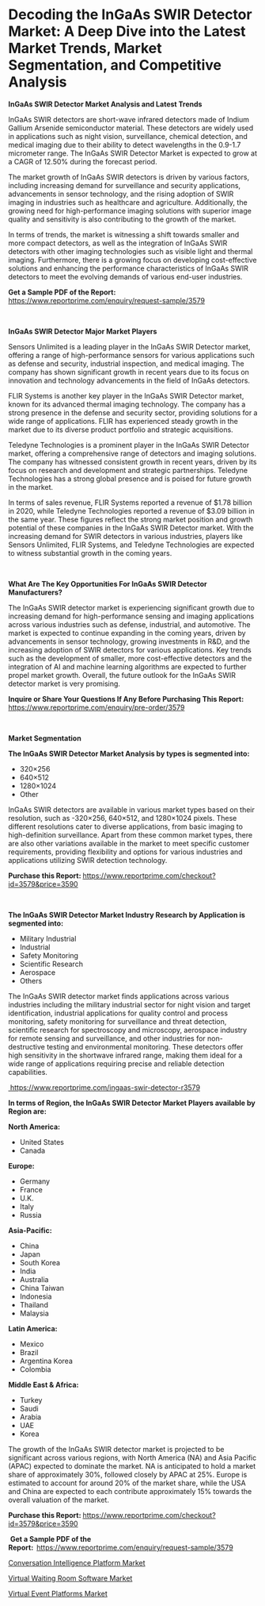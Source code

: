 <p><h1>Decoding the InGaAs SWIR Detector Market: A Deep Dive into the Latest Market Trends, Market Segmentation, and Competitive Analysis</h1></p><p><strong>InGaAs SWIR Detector Market Analysis and Latest Trends</strong></p>
<p><p>InGaAs SWIR detectors are short-wave infrared detectors made of Indium Gallium Arsenide semiconductor material. These detectors are widely used in applications such as night vision, surveillance, chemical detection, and medical imaging due to their ability to detect wavelengths in the 0.9-1.7 micrometer range. The InGaAs SWIR Detector Market is expected to grow at a CAGR of 12.50% during the forecast period.</p><p>The market growth of InGaAs SWIR detectors is driven by various factors, including increasing demand for surveillance and security applications, advancements in sensor technology, and the rising adoption of SWIR imaging in industries such as healthcare and agriculture. Additionally, the growing need for high-performance imaging solutions with superior image quality and sensitivity is also contributing to the growth of the market.</p><p>In terms of trends, the market is witnessing a shift towards smaller and more compact detectors, as well as the integration of InGaAs SWIR detectors with other imaging technologies such as visible light and thermal imaging. Furthermore, there is a growing focus on developing cost-effective solutions and enhancing the performance characteristics of InGaAs SWIR detectors to meet the evolving demands of various end-user industries.</p></p>
<p><strong>Get a Sample PDF of the Report:&nbsp;</strong> <a href="https://www.reportprime.com/enquiry/request-sample/3579">https://www.reportprime.com/enquiry/request-sample/3579</a></p>
<p>&nbsp;</p>
<p><strong>InGaAs SWIR Detector Major Market Players</strong></p>
<p><p>Sensors Unlimited is a leading player in the InGaAs SWIR Detector market, offering a range of high-performance sensors for various applications such as defense and security, industrial inspection, and medical imaging. The company has shown significant growth in recent years due to its focus on innovation and technology advancements in the field of InGaAs detectors.</p><p>FLIR Systems is another key player in the InGaAs SWIR Detector market, known for its advanced thermal imaging technology. The company has a strong presence in the defense and security sector, providing solutions for a wide range of applications. FLIR has experienced steady growth in the market due to its diverse product portfolio and strategic acquisitions.</p><p>Teledyne Technologies is a prominent player in the InGaAs SWIR Detector market, offering a comprehensive range of detectors and imaging solutions. The company has witnessed consistent growth in recent years, driven by its focus on research and development and strategic partnerships. Teledyne Technologies has a strong global presence and is poised for future growth in the market.</p><p>In terms of sales revenue, FLIR Systems reported a revenue of $1.78 billion in 2020, while Teledyne Technologies reported a revenue of $3.09 billion in the same year. These figures reflect the strong market position and growth potential of these companies in the InGaAs SWIR Detector market. With the increasing demand for SWIR detectors in various industries, players like Sensors Unlimited, FLIR Systems, and Teledyne Technologies are expected to witness substantial growth in the coming years.</p></p>
<p>&nbsp;</p>
<p><strong>What Are The Key Opportunities For InGaAs SWIR Detector Manufacturers?</strong></p>
<p><p>The InGaAs SWIR detector market is experiencing significant growth due to increasing demand for high-performance sensing and imaging applications across various industries such as defense, industrial, and automotive. The market is expected to continue expanding in the coming years, driven by advancements in sensor technology, growing investments in R&D, and the increasing adoption of SWIR detectors for various applications. Key trends such as the development of smaller, more cost-effective detectors and the integration of AI and machine learning algorithms are expected to further propel market growth. Overall, the future outlook for the InGaAs SWIR detector market is very promising.</p></p>
<p><strong>Inquire or Share Your Questions If Any Before Purchasing This Report:</strong> <a href="https://www.reportprime.com/enquiry/pre-order/3579">https://www.reportprime.com/enquiry/pre-order/3579</a></p>
<p>&nbsp;</p>
<p><strong>Market Segmentation</strong></p>
<p><strong>The InGaAs SWIR Detector Market Analysis by types is segmented into:</strong></p>
<p><ul><li>320×256</li><li>640×512</li><li>1280×1024</li><li>Other</li></ul></p>
<p><p>InGaAs SWIR detectors are available in various market types based on their resolution, such as -320×256, 640×512, and 1280×1024 pixels. These different resolutions cater to diverse applications, from basic imaging to high-definition surveillance. Apart from these common market types, there are also other variations available in the market to meet specific customer requirements, providing flexibility and options for various industries and applications utilizing SWIR detection technology.</p></p>
<p><strong>Purchase this Report:&nbsp;</strong><a href="https://www.reportprime.com/checkout?id=3579&price=3590">https://www.reportprime.com/checkout?id=3579&price=3590</a></p>
<p>&nbsp;</p>
<p><strong>The InGaAs SWIR Detector Market Industry Research by Application is segmented into:</strong></p>
<p><ul><li>Military Industrial</li><li>Industrial</li><li>Safety Monitoring</li><li>Scientific Research</li><li>Aerospace</li><li>Others</li></ul></p>
<p><p>The InGaAs SWIR detector market finds applications across various industries including the military industrial sector for night vision and target identification, industrial applications for quality control and process monitoring, safety monitoring for surveillance and threat detection, scientific research for spectroscopy and microscopy, aerospace industry for remote sensing and surveillance, and other industries for non-destructive testing and environmental monitoring. These detectors offer high sensitivity in the shortwave infrared range, making them ideal for a wide range of applications requiring precise and reliable detection capabilities.</p></p>
<p><a href="https://www.reportprime.com/ingaas-swir-detector-r3579">&nbsp;https://www.reportprime.com/ingaas-swir-detector-r3579</a></p>
<p><strong>In terms of Region, the InGaAs SWIR Detector Market Players available by Region are:</strong></p>
<p>
    <p> <strong> North America: </strong>
        <ul>
            <li>United States</li>
            <li>Canada</li>
        </ul>
        </p> 
    <p> <strong> Europe: </strong>
        <ul>
            <li>Germany</li>
            <li>France</li>
            <li>U.K.</li>
            <li>Italy</li>
            <li>Russia</li>
        </ul>
        </p> 
    <p> <strong> Asia-Pacific: </strong>
        <ul>
            <li>China</li>
            <li>Japan</li>
            <li>South Korea</li>
            <li>India</li>
            <li>Australia</li>
            <li>China Taiwan</li>
            <li>Indonesia</li>
            <li>Thailand</li>
            <li>Malaysia</li>
        </ul>
        </p> 
    <p> <strong> Latin America: </strong>
        <ul>
            <li>Mexico</li>
            <li>Brazil</li>
            <li>Argentina Korea</li>
            <li>Colombia</li>
        </ul>
        </p> 
    <p> <strong> Middle East & Africa: </strong>
        <ul>
            <li>Turkey</li>
            <li>Saudi</li>
            <li>Arabia</li>
            <li>UAE</li>
            <li>Korea</li>
        </ul>
    </p>
    </p>
<p><p>The growth of the InGaAs SWIR detector market is projected to be significant across various regions, with North America (NA) and Asia Pacific (APAC) expected to dominate the market. NA is anticipated to hold a market share of approximately 30%, followed closely by APAC at 25%. Europe is estimated to account for around 20% of the market share, while the USA and China are expected to each contribute approximately 15% towards the overall valuation of the market.</p></p>
<p><strong>Purchase this Report: </strong><a href="https://www.reportprime.com/checkout?id=3579&price=3590">https://www.reportprime.com/checkout?id=3579&price=3590</a></p>
<p>&nbsp;<strong>Get a Sample PDF of the Report:&nbsp;&nbsp;</strong><a href="https://www.reportprime.com/enquiry/request-sample/3579">https://www.reportprime.com/enquiry/request-sample/3579</a></p>
<p><strong></strong></p>
<p><p><a href="https://view.publitas.com/reportprime-1/conversation-intelligence-platform-market-trends-forecast-and-competitive-analysis-to-2031/">Conversation Intelligence Platform Market</a></p><p><a href="https://view.publitas.com/reportprime-1/virtual-waiting-room-software-market-research-report-its-history-and-forecast-2024-to-2031/">Virtual Waiting Room Software Market</a></p><p><a href="https://view.publitas.com/reportprime-1/virtual-event-platforms-market-size-cagr-trends-2024-2030/">Virtual Event Platforms Market</a></p></p>